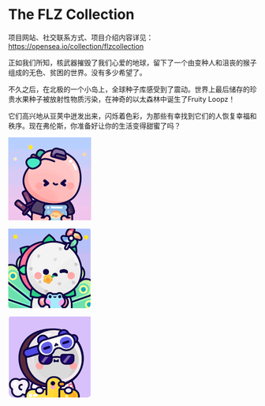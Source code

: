 # The FLZ Collection

项目网站、社交联系方式、项目介绍内容详见：https://opensea.io/collection/flzcollection

  正如我们所知，核武器摧毁了我们心爱的地球，留下了一个由变种人和沮丧的猴子组成的无色、贫困的世界。没有多少希望了。

不久之后，在北极的一个小岛上，全球种子库感受到了震动。世界上最后储存的珍贵水果种子被放射性物质污染，在神奇的以太森林中诞生了Fruity Loopz！

它们高兴地从豆荚中迸发出来，闪烁着色彩，为那些有幸找到它们的人恢复幸福和秩序。现在弗伦斯，你准备好让你的生活变得甜蜜了吗？ 



![nft](01.png)

![nft](02.png)



![nft](03.png)


